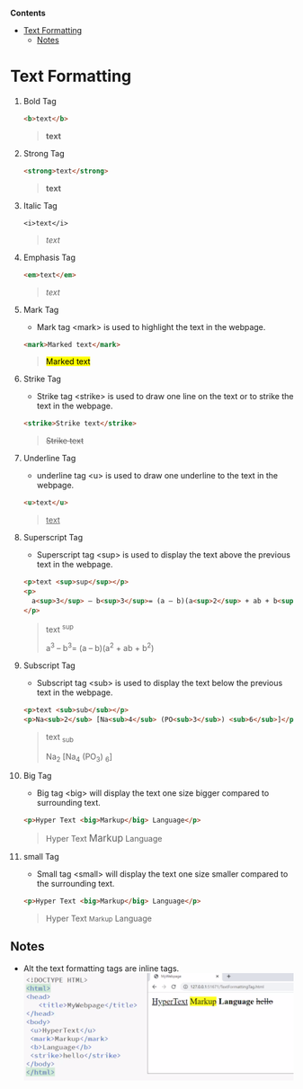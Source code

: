 <!-- START doctoc generated TOC please keep comment here to allow auto update -->
<!-- DON'T EDIT THIS SECTION, INSTEAD RE-RUN doctoc TO UPDATE -->
**Contents**

- [Text Formatting](#text-formatting)
  - [Notes](#notes)

<!-- END doctoc generated TOC please keep comment here to allow auto update -->

# Text Formatting

1. Bold Tag

   ```html
   <b>text</b>
   ```

   > <b>text</b>

1. Strong Tag

   ```html
   <strong>text</strong>
   ```

   > <strong>text</strong>

1. Italic Tag
   ```
   <i>text</i>
   ```
   > <i>text</i>
1. Emphasis Tag

   ```html
   <em>text</em>
   ```

   > <em> text</em>

1. Mark Tag

   - Mark tag \<mark> is used to highlight the text in the webpage.

   ```html
   <mark>Marked text</mark>
   ```

   > <mark>Marked text</mark>

1. Strike Tag

   - Strike tag \<strike> is used to draw one line on the text or to strike the text in the webpage.

   ```html
   <strike>Strike text</strike>
   ```

   > <strike>Strike text</strike>

1. Underline Tag

   - underline tag \<u> is used to draw one underline to the text in the webpage.

   ```html
   <u>text</u>
   ```

   > <u>text</u>

1. Superscript Tag

   - Superscript tag \<sup> is used to display the text above the previous text in the webpage.

   ```html
   <p>text <sup>sup</sup></p>
   <p>
     a<sup>3</sup> – b<sup>3</sup>= (a – b)(a<sup>2</sup> + ab + b<sup>2</sup>)
   </p>
   ```

   > <p>text <sup>sup</sup></p>
   > <p>a<sup>3</sup> – b<sup>3</sup>= (a – b)(a<sup>2</sup> + ab + b<sup>2</sup>)</p>

1. Subscript Tag

   - Subscript tag \<sub> is used to display the text below the previous text in the webpage.

   ```html
   <p>text <sub>sub</sub></p>
   <p>Na<sub>2</sub> [Na<sub>4</sub> (PO<sub>3</sub>) <sub>6</sub>]</p>
   ```

   > <p>text <sub>sub</sub></p>
   > <p>Na<sub>2</sub> [Na<sub>4</sub> (PO<sub>3</sub>) <sub>6</sub>]</p>

1. Big Tag

   - Big tag \<big> will display the text one size bigger compared to surrounding text.

   ```html
   <p>Hyper Text <big>Markup</big> Language</p>
   ```

   > <p>Hyper Text <big>Markup</big> Language</p>

1. small Tag

   - Small tag \<small> will display the text one size smaller compared to the surrounding text.

   ```html
   <p>Hyper Text <big>Markup</big> Language</p>
   ```

   > <p>Hyper Text <small>Markup</small> Language</p>

## Notes

- Alt the text formatting tags are inline tags.
  ![](img/Text%20Formating%20inline.PNG)
